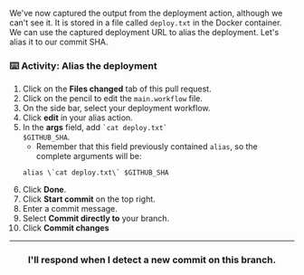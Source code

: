 We've now captured the output from the deployment action, although we can't see it. It is stored in a file called `deploy.txt` in the Docker container. We can use the captured deployment URL to alias the deployment. Let's alias it to our commit SHA.

### :keyboard: Activity: Alias the deployment

1. Click on the **Files changed** tab of this pull request.
1. Click on the pencil to edit the `main.workflow` file.
1. On the side bar, select your deployment workflow.
1. Click **edit** in your alias action.
1. In the **args** field, add <code>\`cat deploy.txt\` $GITHUB_SHA</code>.
    - Remember that this field previously contained `alias`, so the complete arguments will be:
    ```shell
    alias \`cat deploy.txt\` $GITHUB_SHA
    ```
1. Click **Done**.
1. Click **Start commit** on the top right.
1. Enter a commit message.
1. Select **Commit directly to** your branch.
1. Click **Commit changes**

<hr>
<h3 align="center">I'll respond when I detect a new commit on this branch.</h3>

